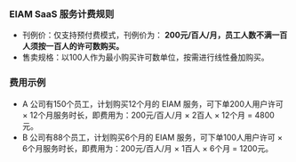 ### EIAM SaaS 服务计费规则
- 刊例价：仅支持预付费模式，刊例价为： **200元/百人/月，员工人数不满一百人须按一百人的许可数购买。**
- 售卖规格：以100人作为最小购买许可数单位，按需进行线性叠加购买。

### 费用示例
- A 公司有150个员工，计划购买12个月的 EIAM 服务，可下单200人用户许可 × 12个月服务时长，即费用为：200元/百人/月 × 2百人 × 12个月 = 4800元。
- B 公司有88个员工，计划购买6个月的 EIAM 服务，可下单100人用户许可 × 6个月服务时长，即费用为：200元/百人/月 × 1百人 × 6个月 = 1200元。
